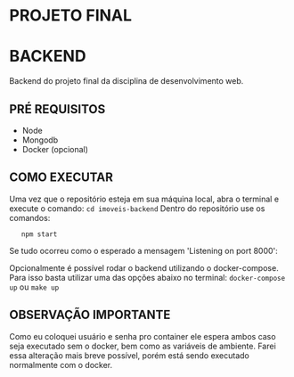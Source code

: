 # PROJETO FINAL
# BACKEND
Backend do projeto final da disciplina de desenvolvimento web.

## PRÉ REQUISITOS
 - Node
 - Mongodb
 - Docker (opcional)

## COMO EXECUTAR

Uma vez que o repositório esteja em sua máquina local, abra o terminal e execute o comando:
```cd imoveis-backend```
Dentro do repositório use os comandos:
```npm install
   npm start
```
Se tudo ocorreu como o esperado a mensagem 'Listening on port 8000':

Opcionalmente é possível rodar o backend utilizando o docker-compose. Para isso basta utilizar uma das opções abaixo no terminal:
```docker-compose up```
ou
```make up```

## OBSERVAÇÃO IMPORTANTE
Como eu coloquei usuário e senha pro container ele espera ambos caso seja executado sem o docker, bem como as variáveis de ambiente. Farei essa alteração mais breve possível, porém está sendo executado normalmente com o docker. 
